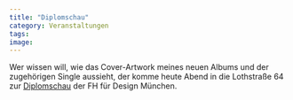 ```yaml
---
title: "Diplomschau"
category: Veranstaltungen
tags: 
image: 
---
```


Wer wissen will, wie das Cover-Artwork meines neuen Albums und der zugehörigen Single aussieht, der komme heute Abend in die Lothstraße 64 zur [Diplomschau](http://www.slanted.de/node/1681) der FH für Design München.